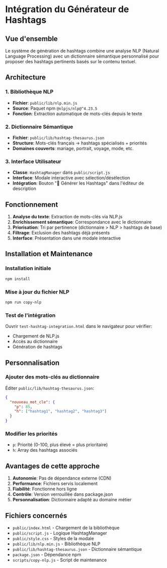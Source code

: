 # Intégration du Générateur de Hashtags

## Vue d'ensemble

Le système de génération de hashtags combine une analyse NLP (Natural Language Processing) avec un dictionnaire sémantique personnalisé pour proposer des hashtags pertinents basés sur le contenu textuel.

## Architecture

### 1. Bibliothèque NLP
- **Fichier**: `public/lib/nlp.min.js`
- **Source**: Paquet npm `@nlpjs/nlp@^4.23.5`
- **Fonction**: Extraction automatique de mots-clés depuis le texte

### 2. Dictionnaire Sémantique
- **Fichier**: `public/lib/hashtag-thesaurus.json`
- **Structure**: Mots-clés français → hashtags spécialisés + priorités
- **Domaines couverts**: mariage, portrait, voyage, mode, etc.

### 3. Interface Utilisateur
- **Classe**: `HashtagManager` dans `public/script.js`
- **Interface**: Modale interactive avec sélection/désélection
- **Intégration**: Bouton "🤖 Générer les Hashtags" dans l'éditeur de description

## Fonctionnement

1. **Analyse du texte**: Extraction de mots-clés via NLP.js
2. **Enrichissement sémantique**: Correspondance avec le dictionnaire
3. **Priorisation**: Tri par pertinence (dictionnaire > NLP > hashtags de base)
4. **Filtrage**: Exclusion des hashtags déjà présents
5. **Interface**: Présentation dans une modale interactive

## Installation et Maintenance

### Installation initiale
```bash
npm install
```

### Mise à jour du fichier NLP
```bash
npm run copy-nlp
```

### Test de l'intégration
Ouvrir `test-hashtag-integration.html` dans le navigateur pour vérifier:
- Chargement de NLP.js
- Accès au dictionnaire
- Génération de hashtags

## Personnalisation

### Ajouter des mots-clés au dictionnaire
Éditer `public/lib/hashtag-thesaurus.json`:
```json
{
  "nouveau_mot_cle": {
    "p": 85,
    "h": ["hashtag1", "hashtag2", "hashtag3"]
  }
}
```

### Modifier les priorités
- `p`: Priorité (0-100, plus élevé = plus prioritaire)
- `h`: Array des hashtags associés

## Avantages de cette approche

1. **Autonomie**: Pas de dépendance externe (CDN)
2. **Performance**: Fichiers servis localement
3. **Fiabilité**: Fonctionne hors ligne
4. **Contrôle**: Version verrouillée dans package.json
5. **Personnalisation**: Dictionnaire adapté au domaine métier

## Fichiers concernés

- `public/index.html` - Chargement de la bibliothèque
- `public/script.js` - Logique HashtagManager
- `public/style.css` - Styles de la modale
- `public/lib/nlp.min.js` - Bibliothèque NLP
- `public/lib/hashtag-thesaurus.json` - Dictionnaire sémantique
- `package.json` - Dépendance npm
- `scripts/copy-nlp.js` - Script de maintenance